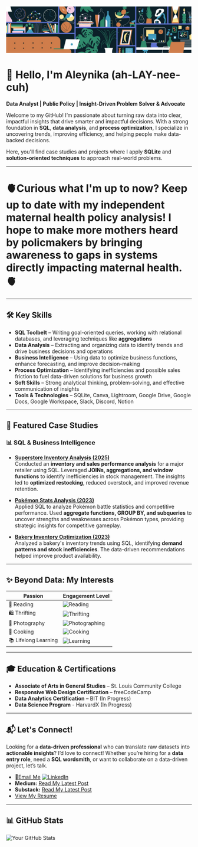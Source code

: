 ![Banner](./IMG_0502.jpeg)  

# 🌱 Hello, I'm Aleynika (ah-LAY-nee-cuh)  

**Data Analyst | Public Policy | Insight-Driven Problem Solver & Advocate**  

Welcome to my GitHub! I’m passionate about turning raw data into clear, impactful insights that drive smarter and impactful decisions. With a strong foundation in **SQL**, **data analysis**, and **process optimization**, I specialize in uncovering trends, improving efficiency, and helping people make data-backed decisions.  

Here, you'll find case studies and projects where I apply **SQLite** and **solution-oriented techniques** to approach real-world problems.

---

# 🫀Curious what I'm up to now? Keep up to date with my independent **maternal health policy analysis**! I hope to make more mothers heard by policmakers by bringing awareness to gaps in systems directly impacting maternal health.🫀

---

## 🛠️ Key Skills  

- **SQL Toolbelt** – Writing goal-oriented queries, working with relational databases, and leveraging techniques like **aggregations** 
- **Data Analysis** – Extracting and organizing data to identify trends and drive business decisions and operations
- **Business Intelligence** – Using data to optimize business functions, enhance forecasting, and improve decision-making  
- **Process Optimization** – Identifying inefficiencies and possible sales friction to fuel data-driven solutions for business growth  
- **Soft Skills** – Strong analytical thinking, problem-solving, and effective communication of insights  
- **Tools & Technologies** – SQLite, Canva, Lightroom, Google Drive, Google Docs, Google Workspace, Slack, Discord, Notion 

---

## 📌 Featured Case Studies  

### 📊 SQL & Business Intelligence  

- **[Superstore Inventory Analysis (2025)](https://github.com/aleynika/SQL/blob/main/Superstore-Inventory-Analysis)**  
  Conducted an **inventory and sales performance analysis** for a major retailer using SQL. Leveraged **JOINs, aggregations, and window functions** to identify inefficiencies in stock management. The insights led to **optimized restocking**, reduced overstock, and improved revenue retention.  

- **[Pokémon Stats Analysis (2023)](https://github.com/aleynika/SQL/blob/main/Pokemon_Stats_Analysis)**  
  Applied SQL to analyze Pokémon battle statistics and competitive performance. Used **aggregate functions, GROUP BY, and subqueries** to uncover strengths and weaknesses across Pokémon types, providing strategic insights for competitive gameplay.  

- **[Bakery Inventory Optimization (2023)](https://github.com/aleynika/SQL/blob/main/Bakery_Inventory_Analysis)**  
  Analyzed a bakery's inventory trends using SQL, identifying **demand patterns and stock inefficiencies**. The data-driven recommendations helped improve product availability.  

---

## ✨ Beyond Data: My Interests  

| Passion             | Engagement Level |  
|---------------------|----------------------------|  
| 📖 Reading         | ![Reading](https://progress-bar.xyz/15) |  
| 🛍️ Thrifting       | ![Thrifting](https://progress-bar.xyz/3)   |  
| 📸 Photography      | ![Photographing](https://progress-bar.xyz/27) |  
| 🍳 Cooking         | ![Cooking](https://progress-bar.xyz/11) |  
| 📚 Lifelong Learning | ![Learning](https://progress-bar.xyz/20) |  

---

## 🎓 Education & Certifications  

- **Associate of Arts in General Studies** – St. Louis Community College  
- **Responsive Web Design Certification** – freeCodeCamp  
- **Data Analytics Certification** – BIT (In Progress)
- **Data Science Program** - HarvardX (In Progress)  

---

## 📬 Let's Connect!  

Looking for a **data-driven professional** who can translate raw datasets into **actionable insights**? I’d love to connect! Whether you’re hiring for a **data entry role**, need a **SQL wordsmith**, or want to collaborate on a data-driven project, let’s talk.  

- 📧[Email Me](mailto:aleyktaylor@gmail.com)
[![LinkedIn](https://img.shields.io/badge/LinkedIn-Aleynika-blue?style=flat-square&logo=linkedin)](https://www.linkedin.com/in/aleynika)  
- **Medium:** [Read My Latest Post](https://medium.com/@aleyktaylor)
- **Substack:** [Read My Latest Post](https://substack.com/@ecc317?r=1sv28o&utm_campaign=profile&utm_medium=profile-page)
- [View My Resume](https://earnbetter.com/app/share/resume/01JQ4MC6J22DX9X4K3CKQFXVZE/)

---

## 📊 GitHub Stats  

![Your GitHub Stats](https://github-readme-stats.vercel.app/api?username=aleynika&show_icons=true&theme=tokyonight)  
